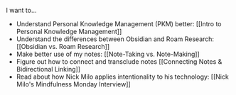 I want to...

- Understand Personal Knowledge Management (PKM) better: [[Intro to Personal Knowledge Management]]
- Understand the differences between Obsidian and Roam Research: [[Obsidian vs. Roam Research]]
- Make better use of my notes: [[Note-Taking vs. Note-Making]]
- Figure out how to connect and transclude notes [[Connecting Notes & Bidirectional Linking]]
- Read about how Nick Milo applies intentionality to his technology: [[Nick Milo's Mindfulness Monday Interview]]